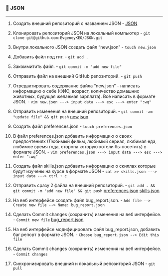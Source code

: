 ### :large_orange_diamond: JSON
 _________________________________________________________________________________
 1. Создать внешний репозиторий c названием JSON            - [JSON](https://github.com/EvgeneyKEO/JSON.git)

 2. Клонировать репозиторий JSON на локальный компьютер     - `git clone git@github.com:EvgeneyKEO/JSON.git`

 3. Внутри локального JSON создать файл “new.json”          - `touch new.json`

 4. Добавить файл под гит.                                  - `git add .`

 5. Закоммитить файл.                                       - `git commit -m "add new file"`

 6. Отправить файл на внешний GitHub репозиторий.           - `git push`

 7. Отредактировать содержание файла “new.json” - написать 
информацию о себе (ФИО, возраст, количество домашних
животных, будущая желаемая зарплата).
Всё написать в формате JSON.                                - `vim new.json ---> input data ---> esc ---> enter ":wq"`
                                                               
 8. Отправить изменения на внешний репозиторий.            - `git commit -am "update file" && git push`
 							       [new.json](https://github.com/EvgeneyKEO/JSON/blob/cc2c6d91e579d92e0c575d1b85dd255531e6935c/new.json)

 9. Создать файл preferences.json                          - `touch preferences.json`

 10. В файл preferences.json добавить информацию о своих 
предпочтениях (Любимый фильм, любимый сериал, любимая еда,
любимое время года, сторона которую хотели бы посетить) 
в формате JSON.                                             - `vim preferences.json ---> input data ---> esc ---> enter ":wq"`

 11. Создать файл skills.json добавить информацию о скиллах
которые будут изучены на курсе в формате JSON               - `cat >> skills.json ---> input data ---> ctrl + c`

 12. Отправить сразу 2 файла на внешний репозиторий.        - `git add . && git commit -m "add new file" && git push` [preferences.json](https://github.com/EvgeneyKEO/JSON/blob/cc2c6d91e579d92e0c575d1b85dd255531e6935c/bug_report.json) [skills.json](https://github.com/EvgeneyKEO/JSON/blob/cc2c6d91e579d92e0c575d1b85dd255531e6935c/skills.json)

 13. На веб интерфейсе создать файл bug_report.json.        - `Add file --> Create new file --> Name: bug_report.json`

 14. Сделать Commit changes (сохранить) 
изменения на веб интерфейсе.				    - `Commit new file`  [bug_report.json](https://github.com/EvgeneyKEO/JSON/blob/cc2c6d91e579d92e0c575d1b85dd255531e6935c/skills.json)

 15. На веб интерфейсе модифицировать файл 
bug_report.json, добавить баг репорт в формате JSON.        - `Choose bug_report.json --> Edit this file` 

 16. Сделать Commit changes (сохранить) изменения
на веб интерфейсе.					    - `Commit changes`

 17. Синхронизировать внешний и локальный репозиторий JSON  - `git pull`
